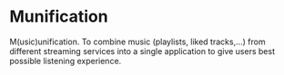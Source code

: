 # Munification
M(usic)unification. To combine music (playlists, liked tracks,...) from different streaming services into a single application to give users best possible listening experience.
